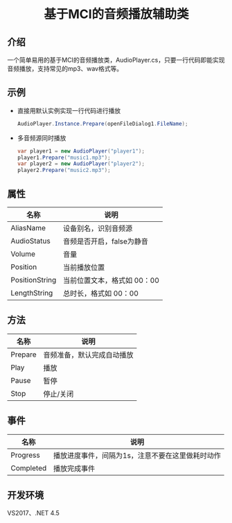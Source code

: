 ﻿<h1 align="center">基于MCI的音频播放辅助类</h1>



## 介绍

一个简单易用的基于MCI的音频播放类，AudioPlayer.cs，只要一行代码即能实现音频播放，支持常见的mp3、wav格式等。



## 示例

* 直接用默认实例实现一行代码进行播放

  ```csharp
  AudioPlayer.Instance.Prepare(openFileDialog1.FileName);
  ```

* 多音频源同时播放

  ```csharp
  var player1 = new AudioPlayer("player1");
  player1.Prepare("music1.mp3");
  var player2 = new AudioPlayer("player2");
  player2.Prepare("music2.mp3");
  ```



## 属性

| 名称           | 说明                        |
| -------------- | --------------------------- |
| AliasName      | 设备别名，识别音频源        |
| AudioStatus    | 音频是否开启，false为静音   |
| Volume         | 音量                        |
| Position       | 当前播放位置                |
| PositionString | 当前位置文本，格式如 00：00 |
| LengthString   | 总时长，格式如 00：00       |

## 方法

| 名称    | 说明                       |
| ------- | -------------------------- |
| Prepare | 音频准备，默认完成自动播放 |
| Play    | 播放                       |
| Pause   | 暂停                       |
| Stop    | 停止/关闭                  |

## 事件

| 名称      | 说明                                             |
| --------- | ------------------------------------------------ |
| Progress  | 播放进度事件，间隔为1s，注意不要在这里做耗时动作 |
| Completed | 播放完成事件                                     |



## 开发环境

VS2017、.NET 4.5

